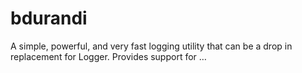 # bdurandi
A simple, powerful, and very fast logging utility that can be a drop in replacement for Logger. Provides support for …
